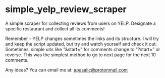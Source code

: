 # simple_yelp_review_scraper
 A simple scraper for collecting reviews from users on YELP. Designate a specific restaurant and collect all its comments!
 
 Remember - YELP changes sometimes the links and its structure. I will try and keep the script updated, but try and watch yourself and check it out.
Sometimes, simple urls like "&start=" for comments change to "?start=" or reverse. This was the simplest method to go to next page for the next 10 comments. 

Any ideas? You can email me at: apasalic@protonmail.com

